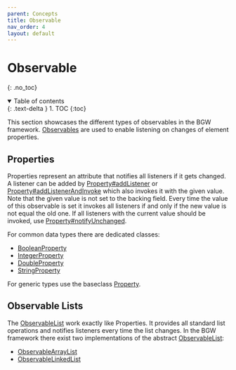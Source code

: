 ```yaml
---
parent: Concepts
title: Observable
nav_order: 4
layout: default
---
```


<!-- KDoc -->
[ObservableKDoc]: https://tudo-aqua.github.io/bgw/kotlin-docs/bgw-core/tools.aqua.bgw.observable/-observable/index.html
[addListenerKDoc]: https://tudo-aqua.github.io/bgw/kotlin-docs/bgw-core/tools.aqua.bgw.observable/-value-observable/add-listener.html
[addListenerAndInvokeKDoc]: https://tudo-aqua.github.io/bgw/kotlin-docs/bgw-core/tools.aqua.bgw.observable/-value-observable/add-listener-and-invoke.html
[notifyUnchangedKDoc]: https://tudo-aqua.github.io/bgw/kotlin-docs/bgw-core/tools.aqua.bgw.observable/-property/notify-unchanged.html

[PropertyKDoc]: https://tudo-aqua.github.io/bgw/kotlin-docs/bgw-core/tools.aqua.bgw.observable/-property/index.html
[BooleanPropertyKDoc]: https://tudo-aqua.github.io/bgw/kotlin-docs/bgw-core/tools.aqua.bgw.observable/-boolean-property/index.html
[IntegerPropertyKDoc]: https://tudo-aqua.github.io/bgw/kotlin-docs/bgw-core/tools.aqua.bgw.observable/-integer-property/index.html
[DoublePropertyKDoc]: https://tudo-aqua.github.io/bgw/kotlin-docs/bgw-core/tools.aqua.bgw.observable/-double-property/index.html
[StringPropertyKDoc]: https://tudo-aqua.github.io/bgw/kotlin-docs/bgw-core/tools.aqua.bgw.observable/-string-property/index.html

[ObservableListKDoc]: https://tudo-aqua.github.io/bgw/kotlin-docs/bgw-core/tools.aqua.bgw.observable/-observable-list/index.html
[ObservableArrayListKDoc]: https://tudo-aqua.github.io/bgw/kotlin-docs/bgw-core/tools.aqua.bgw.observable/-observable-array-list/index.html
[ObservableLinkedListKDoc]: https://tudo-aqua.github.io/bgw/kotlin-docs/bgw-core/tools.aqua.bgw.observable/-observable-linked-list/index.html

<!-- Start Page -->
# Observable

{: .no_toc}
<details open markdown="block">
  <summary>
    Table of contents
  </summary>
  {: .text-delta }
1. TOC
{:toc}
</details>

This section showcases the different types of observables in the BGW framework. [Observables][ObservableKDoc] are used
to enable listening on changes of element properties.

## Properties

Properties represent an attribute that notifies all listeners if it gets changed. A listener can be added
by [Property#addListener][addListenerKDoc]
or [Property#addListenerAndInvoke][addListenerAndInvokeKDoc]
which also invokes it with the given value. Note that the given value is not set to the backing field. Every time the
value of this observable is set it invokes all listeners if and only if the new value is not equal the old one. If 
all listeners with the current value should be invoked, use [Property#notifyUnchanged][notifyUnchangedKDoc].

For common data types there are dedicated classes:
* [BooleanProperty][BooleanPropertyKDoc]
* [IntegerProperty][IntegerPropertyKDoc]
* [DoubleProperty][DoublePropertyKDoc]
* [StringProperty][StringPropertyKDoc]

For generic types use the baseclass [Property<T>][PropertyKDoc].

## Observable Lists

The [ObservableList][ObservableListKDoc] work exactly like Properties. It provides all standard list operations and notifies listeners every 
time
the list changes. In the BGW framework there exist two implementations of the
abstract [ObservableList][ObservableListKDoc]:
* [ObservableArrayList][ObservableArrayListKDoc]
* [ObservableLinkedList][ObservableLinkedListKDoc]
